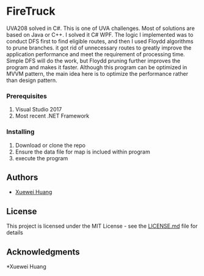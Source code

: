 # FireTruck

UVA208 solved in C#. This is one of UVA challenges. Most of solutions are based on Java or C++. I solved it C# WPF. The logic I implemented
was to conduct DFS first to find eligible routes, and then I used Floydd algorithms to prune branches. it got
rid of unnecessary routes to greatly improve the application performance and meet the requirement of processing time. Simple DFS will do
the work, but Floydd pruning further improves the program and makes it faster. 
Although this program can be optimized in MVVM pattern, the main idea here is to optimize the performance rather than design pattern.

### Prerequisites

1. Visual Studio 2017
2. Most recent .NET Framework

### Installing

1. Download or clone the repo
2. Ensure the data file for map is inclued within program
3. execute the program


## Authors

* [Xuewei Huang](https://github.com/XueWeiHuang)



## License

This project is licensed under the MIT License - see the [LICENSE.md](LICENSE.md) file for details

## Acknowledgments

*Xuewei Huang
